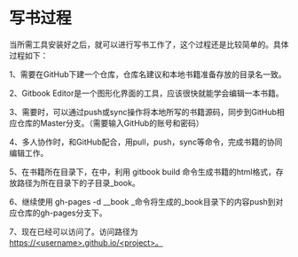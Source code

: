 # 写书过程

当所需工具安装好之后，就可以进行写书工作了，这个过程还是比较简单的。具体过程如下：

1、需要在GitHub下建一个仓库，仓库名建议和本地书籍准备存放的目录名一致。

2、Gitbook Editor是一个图形化界面的工具，应该很快就能学会编辑一本书籍。

3、需要时，可以通过push或sync操作将本地所写的书籍源码，同步到GitHub相应仓库的Master分支。（需要输入GitHub的账号和密码）

4、多人协作时，和GitHub配合，用pull，push，sync等命令，完成书籍的协同编辑工作。

5、在书籍所在目录下，在中，利用 gitbook  build 命令生成书籍的html格式，存放路径为所在目录下的子目录\_book。

6、继续使用 gh-pages -d \__book _命令将生成的\_book目录下的内容push到对应仓库的gh-pages分支下。

7、现在已经可以访问了。访问路径为[https://&lt;username&gt;.github.io/&lt;project&gt;。](https://<username>.github.io/<project>。)

